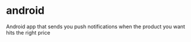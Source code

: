 # android
Android app that sends you push notifications when the product you want hits the right price
